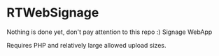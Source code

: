 # RTWebSignage
Nothing is done yet, don't pay attention to this repo :)
Signage WebApp

Requires PHP and relatively large allowed upload sizes.

